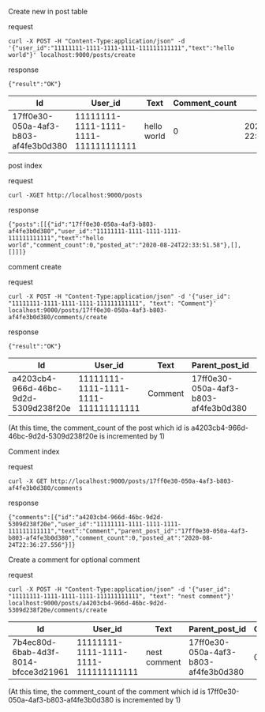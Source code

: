 
Create new in post table

request

`curl -X POST -H "Content-Type:application/json" -d '{"user_id":"11111111-1111-1111-1111-111111111111","text":"hello world"}' localhost:9000/posts/create`

response

`{"result":"OK"}`

|Id|User_id|Text|Comment_count|Posted_at|
|--|-------|----|-------------|---------|
|17ff0e30-050a-4af3-b803-af4fe3b0d380|11111111-1111-1111-1111-111111111111|hello world|0|2020-08-24 22:33:51.580447|


post index

request

`curl -XGET http://localhost:9000/posts`

response

`{"posts":[[{"id":"17ff0e30-050a-4af3-b803-af4fe3b0d380","user_id":"11111111-1111-1111-1111-111111111111","text":"hello world","comment_count":0,"posted_at":"2020-08-24T22:33:51.58"},[],[]]]}`

comment create

request

`curl -X POST -H "Content-Type:application/json" -d '{"user_id": "11111111-1111-1111-1111-111111111111", "text": "Comment"}' localhost:9000/posts/17ff0e30-050a-4af3-b803-af4fe3b0d380/comments/create`

response

`{"result":"OK"}`

|Id|User_id|Text|Parent_post_id|Comment_count|Posted_at|
|--|-------|----|--------------|-------------|---------|
|a4203cb4-966d-46bc-9d2d-5309d238f20e|11111111-1111-1111-1111-111111111111|Comment|17ff0e30-050a-4af3-b803-af4fe3b0d380|0|2020-08-24 22:33:51.580447|

(At this time, the comment_count of the post which id is a4203cb4-966d-46bc-9d2d-5309d238f20e is incremented by 1)

Comment index

request

`curl -X GET http://localhost:9000/posts/17ff0e30-050a-4af3-b803-af4fe3b0d380/comments`

response

`{"comments":[{"id":"a4203cb4-966d-46bc-9d2d-5309d238f20e","user_id":"11111111-1111-1111-1111-111111111111","text":"Comment","parent_post_id":"17ff0e30-050a-4af3-b803-af4fe3b0d380","comment_count":0,"posted_at":"2020-08-24T22:36:27.556"}]}`

Create a comment for optional comment

request

`curl -X POST -H "Content-Type:application/json" -d '{"user_id": "11111111-1111-1111-1111-111111111111", "text": "nest comment"}' localhost:9000/posts/a4203cb4-966d-46bc-9d2d-5309d238f20e/comments/create`

|Id|User_id|Text|Parent_post_id|Comment_count|Posted_at|
|--|-------|----|--------------|-------------|---------|
|7b4ec80d-6bab-4d3f-8014-bfcce3d21961|11111111-1111-1111-1111-111111111111|nest comment|17ff0e30-050a-4af3-b803-af4fe3b0d380|0|2020-08-24 22:38:59.027121|

(At this time, the comment_count of the comment which id is 17ff0e30-050a-4af3-b803-af4fe3b0d380 is incremented by 1)
